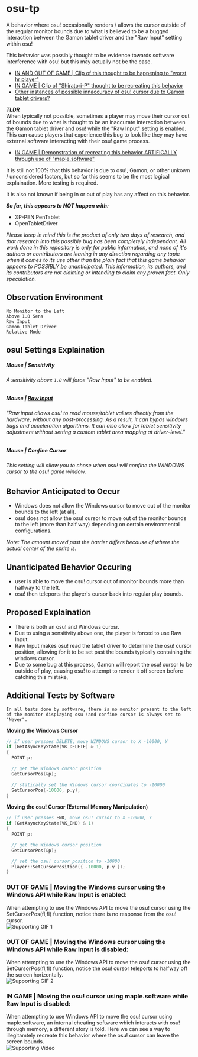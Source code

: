 # osu-tp  
A behavior where osu! occasionally renders / allows the cursor outside of the regular monitor bounds due to what is believed to be a bugged interaction between the Gamon tablet driver and the "Raw Input" setting within osu!  
  
This behavior was possibly thought to be evidence towards software interference with osu! but this may actually not be the case.

- [IN AND OUT OF GAME | Clip of this thought to be happening to "worst hr player"](https://streamable.com/pssvvk)
- [IN GAME | Clip of "Shiratori-P" thought to be recreating this behavior](https://www.youtube.com/watch?v=OTuvFCODsbY)
- [Other instances of possible innaccuracy of osu! cursor due to Gamon tablet drivers?](https://www.reddit.com/r/osugame/comments/i5v5p7/how_can_i_fix_teleporting_cursors/)

***TLDR***  
When typically not possible, sometimes a player may move their cursor out of bounds due to what is thought to be an inaccurate interaction between the Gamon tablet driver and osu! while the "Raw Input" setting is enabled. This can cause players that experience this bug to look like they may have external software interacting with their osu! game process.  

- [IN GAME | Demonstration of recreating this behavior ARTIFICALLY through use of "maple.software"](https://streamable.com/itnxj6)

It is still not 100% that this behavior is due to osu!, Gamon, or other unkown / unconsidered factors, but so far this seems to be the most logical explaination. More testing is required.  

It is also not known if being in or out of play has any affect on this behavior.  
  
***So far, this appears to NOT happen with:***
- XP-PEN PenTablet
- OpenTabletDriver

*Please keep in mind this is the product of only two days of research, and that research into this possible bug has been completely independant. All work done in this repository is only for public information, and none of it's authors or contributors are leaning in any direction regarding any topic when it comes to its use other than the plain fact that this game behavior appears to POSSIBLY be unanticipated. This information, its authors, and its contributors are not claiming or intending to claim any proven fact. Only speculation.*

## Observation Environment 
```
No Monitor to the Left
Above 1.0 Sens
Raw Input
Gamon Tablet Driver
Relative Mode
```
## osu! Settings Explaination  

##### Mouse | Sensitivity  
###### A sensitivity above `1.0` will force "Raw Input" to be enabled.  

##### Mouse | [Raw Input](https://osu.ppy.sh/community/forums/topics/187785?n=1)
###### "Raw input allows osu! to read mouse/tablet values directly from the hardware, without any post-processing. As a result, it can bypas windows bugs and acceleration algorithms. It can also allow for tablet sensitivity adjustment without setting a custom tablet area mapping at driver-level."

##### Mouse | Confine Cursor
###### This setting will allow you to chose when osu! will confine the WINDOWS cursor to the osu! game window.

## Behavior Anticipated to Occur  
- Windows does not allow the Windows cursor to move out of the monitor bounds to the left (at all).  
- osu! does not allow the osu! cursor to move out of the monitor bounds to the left (more than half way) depending on certain environmental configurations.  

*Note: The amount moved past the barrier differs because of where the actual center of the sprite is.*  

## Unanticipated Behavior Occuring  
- user is able to move the osu! cursor out of monitor bounds more than halfway to the left.
- osu! then teleports the player's cursor back into regular play bounds.

## Proposed Explaination
- There is both an osu! and Windows curosr.
- Due to using a sensitivity above one, the player is forced to use Raw Input.
- Raw Input makes osu! read the tablet driver to determine the osu! cursor position, allowing for it to be set past the bounds typically containing the windows cursor.
- Due to some bug at this process, Gamon will report the osu! cursor to be outside of play, causing osu! to attempt to render it off screen before catching this mistake,

## Additional Tests by Software
`In all tests done by software, there is no monitor present to the left of the monitor displaying osu !and confine cursor is always set to "Never".`

**Moving the Windows Cursor**
```c++
// if user presses DELETE, move WINDOWS cursor to X -10000, Y
if (GetAsyncKeyState(VK_DELETE) & 1)
{
  POINT p;

  // get the Windows cursor position
  GetCursorPos(&p);

  // statically set the Windows cursor coordinates to -10000
  SetCursorPos(-10000, p.y);
}
```

**Moving the osu! Cursor (External Memory Manipulation)** 
```c++
// if user presses END, move osu! cursor to X -10000, Y
if (GetAsyncKeyState(VK_END) & 1)
{
  POINT p;

  // get the Windows cursor position
  GetCursorPos(&p);

  // set the osu! cursor position to -10000
  Player::SetCursorPosition({ -10000, p.y });
}
```

### OUT OF GAME | Moving the Windows cursor using the Windows API while Raw Input is enabled:
When attempting to use the Windows API to move the osu! cursor using the SetCursorPos(fl,fl) function, notice there is no response from the osu! cursor.  
![Supporting GIF 1](https://cdn.discordapp.com/attachments/731235337073852436/1243736240868687982/windows_cursor_raw_input.gif?ex=66528f23&is=66513da3&hm=95ea739862db5df355f10d2e8ec112e2aadde12b8e5fb688b43e259b8e3615f7&)

### OUT OF GAME | Moving the Windows cursor using the Windows API while Raw Input is disabled:
When attempting to use the Windows API to move the osu! cursor using the SetCursorPos(fl,fl) function, notice the osu! cursor teleports to halfway off the screen horizontally.  
![Supporting GIF 2](https://cdn.discordapp.com/attachments/731235337073852436/1243736255481774161/windows_cursor_no_raw_input.gif?ex=66528f26&is=66513da6&hm=da0df6a4826d13fcaf87689c794e28c4d2468a313038fb07cf009d67aea4131c&)

### IN GAME | Moving the osu! cursor using maple.software while Raw Input is disabled:
When attempting to use Windows API to move the osu! cursor using maple.software, an internal cheating software which interacts with osu! through memory, a different story is told. Here we can see a way to illegitamtely recreate this behavior where the osu! cursor can leave the screen bounds.  
![Supporting Video](https://streamable.com/pssvvk?src=player-page-share)
